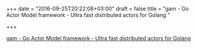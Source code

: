+++
date = "2016-09-25T20:22:08+03:00"
draft = false
title = "gam - Go Actor Model framework - Ultra fast distributed actors for Golang "

+++

<p><a href="https://t.co/1gNNQ4p0Cy">gam - Go Actor Model framework - Ultra fast distributed actors for Golang </a></p>
